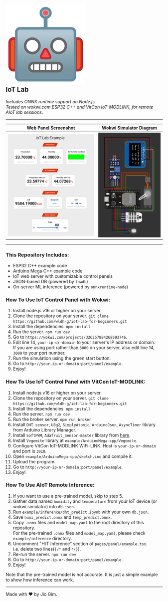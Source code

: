 ## ![Robot Icon](./public/robot.svg) <br /> **IoT Lab**
*Includes ONNX runtime support on Node.js.* \
*Tested on wokwi.com ESP32 C++ and VitCon IoT-MODLINK, for remote AIoT lab sessions.*

---

|               Web Panel Screenshot                 |                     Wokwi Simulator Diagram                  |
|:--------------------------------------------------:|:------------------------------------------------------------:|
| ![IoT Lab Screenshot](./public/screenshot-web.png) | ![Wokwi Simulator Screenshot](./public/screenshot-wokwi.png) |

---

### This Repository Includes:

- ESP32 C++ example code
- Arduino Mega C++ example code
- IoT web server with customizable control panels
- JSON-based DB (powered by `lowdb`)
- On-server ML inference (powered by `onnxruntime-node`)

### How To Use IoT Control Panel with Wokwi:

1. Install node.js v16 or higher on your server.
2. Clone the repository on your server. `git clone https://github.com/wldh-g/iot-lab-for-beginners.git`
3. Install the dependencies. `npm install`
4. Run the server. `npm run dev`
5. Go to `https://wokwi.com/projects/326257884268593746`.
6. Edit line 14, `your-ip-or-domain` to your server's IP address or domain. \
    If you are using port rather than `3000` on your server, also edit line 14, `3000` to your port number.
7. Run the simulation using the green start button.
8. Go to `http://your-ip-or-domain:port/panel/example`.
9. Enjoy!

### How To Use IoT Control Panel with VitCon IoT-MODLINK:

1. Install node.js v16 or higher on your server.
2. Clone the repository on your server. `git clone https://github.com/wldh-g/iot-lab-for-beginners.git`
3. Install the dependencies. `npm install`
4. Run the server. `npm run dev`
5. Run the broker server. `npm run broker`
6. Install `DHT sensor`, `U8g2`, `SimplyAtomic`, `ArduinoJson`, `AsyncTimer` library from Arduino Library Manager.
7. Install `SoftPWM`, `Adafruit_Sensor-master` library from [here](https://github.com/monetIOT/IoT/tree/master/arduino/libraries).
8. Install `Vegemite` library at `example/ArduinoMega-cpp/Vegemite`.
9. Configure VitCon IoT-MODLINK WiFi-LINK. Host is `your-ip-or-domain` and port is `3010`.
10. Open `example/ArduinoMega-cpp/sketch.ino` and compile it.
11. Upload the program.
12. Go to `http://your-ip-or-domain:port/panel/example`.
13. Enjoy!

### How To Use AIoT Remote Inference:

1. If you want to use a pre-trained model, skip to step 5.
2. Gather data named `humidity` and `temperature` from your IoT device (or wokwi simulator) into `db.json`.
3. Run `example/inference/dht_predict.ipynb` with your own `db.json`.
4. Save `humi_predict.onnx` and `temp_predict.onnx`.
5. Copy `.onnx` files and `model_map.yaml` to the root directory of this repository. \
    For the pre-trained `.onnx` files and `model_map.yaml`, please check `example/inference` directory.
6. Uncomment "H/T Inference" section of `pages/panel/example.tsx`. \
    i.e. delete two lines(`{/*` and `*/}`).
7. Re-run the server. `npm run dev`
8. Go to `http://your-ip-or-domain:port/panel/example`.
9. Enjoy!

Note that the pre-trained model is not accurate. It is just a simple example to show how inference can work.

---

Made with ♥️ by Jio Gim.
